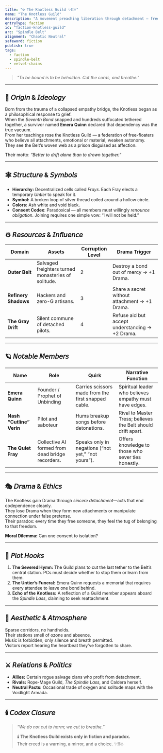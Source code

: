 ```yaml
---
title: "⚙️ The Knotless Guild ✨⛓️🔥"
name: "The Knotless Guild"
description: "A movement preaching liberation through detachment — freedom from every tie, promise, or thread."
entryType: faction
id: "faction-knotless-guild"
arc: "Spindle Belt"
alignment: "Chaotic Neutral"
safeword: fiction
publish: true
tags:
  - faction
  - spindle-belt
  - velvet-chains
---
```


> *"To be bound is to be beholden. Cut the cords, and breathe."*  

---

## 🧭 𝘖𝘳𝘪𝘨𝘪𝘯 & 𝘐𝘥𝘦𝘰𝘭𝘰𝘨𝘺  

Born from the trauma of a collapsed empathy bridge, the Knotless began as a philosophical response to grief.  
When the *Seventh Bond* snapped and hundreds suffocated tethered together, a survivor named **Emera Quinn** declared that dependency was the true vacuum.  
From her teachings rose the Knotless Guild — a federation of free-floaters who believe all attachments, emotional or material, weaken autonomy.  
They see the Belt’s woven web as a prison disguised as affection.

Their motto: *“Better to drift alone than to drown together.”*  

---

## 🕸️ 𝘚𝘵𝘳𝘶𝘤𝘵𝘶𝘳𝘦 & 𝘚𝘺𝘮𝘣𝘰𝘭𝘴  

- **Hierarchy:** Decentralized cells called *Frays*. Each Fray elects a temporary *Untier* to speak for it.  
- **Symbol:** A broken loop of silver thread coiled around a hollow circle.  
- **Colors:** Ash white and void black.  
- **Consent Codex:** Paradoxical — all members must willingly *renounce obligation*. Joining requires one simple vow: “I will not be held.”  

---

## ⚙️ 𝘙𝘦𝘴𝘰𝘶𝘳𝘤𝘦𝘴 & 𝘐𝘯𝘧𝘭𝘶𝘦𝘯𝘤𝘦  

| Domain | Assets | Corruption Level | Drama Trigger |
|---------|---------|-----------------|----------------|
| **Outer Belt** | Salvaged freighters turned monasteries of solitude. | 2 | Destroy a bond out of mercy → +1 Drama. |
| **Refinery Shadows** | Hackers and zero-G artisans. | 3 | Share a secret without attachment → +1 Drama. |
| **The Gray Drift** | Silent commune of detached pilots. | 4 | Refuse aid but accept understanding → +2 Drama. |

---

## 🪐 𝘕𝘰𝘵𝘢𝘣𝘭𝘦 𝘔𝘦𝘮𝘣𝘦𝘳𝘴  

| Name | Role | Quirk | Narrative Function |
|------|------|-------|--------------------|
| **Emera Quinn** | Founder / Prophet of Unbinding | Carries scissors made from the first snapped cable. | Spiritual leader who believes empathy must have edges. |
| **Nash “Cutline” Verin** | Pilot and saboteur | Hums breakup songs before detonations. | Rival to Master Tress; believes the Belt should drift apart. |
| **The Quiet Fray** | Collective AI formed from dead bridge recorders. | Speaks only in negations (“not yet,” “not yours”). | Offers knowledge to those who sever ties honestly. |

---

## 🎭 𝘋𝘳𝘢𝘮𝘢 & 𝘌𝘵𝘩𝘪𝘤𝘴  

The Knotless gain Drama through *sincere detachment*—acts that end codependence cleanly.  
They lose Drama when they form new attachments or manipulate connection under false pretense.  
Their paradox: every time they free someone, they feel the tug of belonging to that freedom.  

**Moral Dilemma:** Can one consent to isolation?  

---

## 🧩 𝘗𝘭𝘰𝘵 𝘏𝘰𝘰𝘬𝘴  

1. **The Severed Hymn:** The Guild plans to cut the last tether to the Belt’s central station. PCs must decide whether to stop them or learn from them.  
2. **The Untier’s Funeral:** Emera Quinn requests a memorial that requires every attendee to leave one bond behind.  
3. **Echo of the Knotless:** A reflection of a Guild member appears aboard the *Spindle Lass*, claiming to seek reattachment.  

---

## 💋 𝘈𝘦𝘴𝘵𝘩𝘦𝘵𝘪𝘤 & 𝘈𝘵𝘮𝘰𝘴𝘱𝘩𝘦𝘳𝘦  

Sparse corridors, no handholds.  
Their stations smell of ozone and absence.  
Music is forbidden; only silence and breath permitted.  
Visitors report hearing the heartbeat they’ve forgotten to share.  

---

## ⚔️ 𝘙𝘦𝘭𝘢𝘵𝘪𝘰𝘯𝘴 & 𝘗𝘰𝘭𝘪𝘵𝘪𝘤𝘴  

- **Allies:** Certain rogue salvage clans who profit from detachment.  
- **Rivals:** Rope-Mage Guild, *The Spindle Lass*, and Caldera herself.  
- **Neutral Pacts:** Occasional trade of oxygen and solitude maps with the Voidlight Armada.  

---

## 🕯️ 𝘊𝘰𝘥𝘦𝘹 𝘊𝘭𝘰𝘴𝘶𝘳𝘦  
>
> *“We do not cut to harm; we cut to breathe.”*  
>
> 🕯️ **The Knotless Guild exists only in fiction and paradox.**  
> Their creed is a warning, a mirror, and a choice. ✨⛓️🔥
